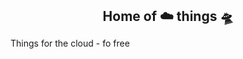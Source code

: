 <h2 style="margin: 0; padding: 0;" align="center">
  Home of ☁️ things 🛸
</h2>

Things for the cloud - fo free
